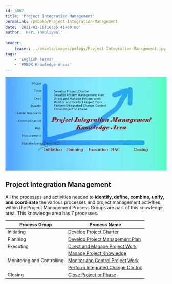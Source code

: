 ```yaml
---
id: 3082   
title: 'Project Integration Management'
permalink: /pmbok6/Project-Integration-Management
date: '2021-02-16T16:35:41+00:00'
author: 'Hari Thapliyaal'
  
header:
    teaser: ../assets/images/pmlogy/Project-Integration-Management.jpg
tags:
    - 'English Terms'
    - 'PMBOK Knowledge Areas'
---
```


![](../assets/images/pmlogy/Project-Integration-Management.jpg)

## Project Integration Management

All the processes and activities needed to **identify, define, combine, unify, and coordinate** the various processes and project management activities within the Project Management Process Groups are part of this knowledge area. This knowledge area has 7 processes.

| Process Group | Process Name |
|---|---|
| Initiating | [Develop Project Charter](/pmbok6/develop-project-charter) |
| Planning | [Develop Project Management Plan](/pmbok6/develop-project-management-plan) |
| Executing | [Direct and Manage Project Work](/pmbok6/direct-and-manage-project-work/) |
|  | [Manage Project Knowledge](/pmbok6/manage-project-knowledge/) |
| Monitoring and Controlling | [Monitor and Control Project Work](/pmbok6/monitor-and-control-project-work/) |
|  | [Perform Integrated Change Control](/pmbok6/perform-integrated-change-control/) |
| Closing | [Close Project or Phase](/pmbok6/close-project-or-phase/) |